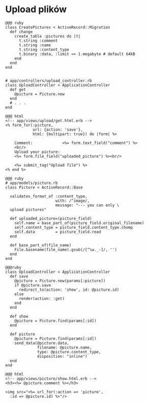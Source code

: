 <!SLIDE title-slide transition=fade>

# Upload plików

<!SLIDE smaller transition=fade>

    @@@ ruby
    class CreatePictures < ActiveRecord::Migration
      def change
        create_table :pictures do |t|
          t.string :comment
          t.string :name
          t.string :content_type
          t.binary :data, :limit => 1.megabyte # default 64kB
        end
      end
    end


    # app/controllers/upload_controller.rb
    class UploadController < ApplicationController
      def get
        @picture = Picture.new
      end
      # . . .
    end

<!SLIDE smaller transition=fade>

    @@@ html
    <!-- app/views/upload/get.html.erb -->
    <% form_for(:picture, 
                url: {action: 'save'}, 
                html: {multipart: true}) do |form| %>
    
        Comment:             <%= form.text_field("comment") %>
        <br/>
        Upload your picture:
        <%= form.file_field("uploaded_picture") %><br/>
    
        <%= submit_tag("Upload file") %>
    <% end %>


<!SLIDE smaller transition=fade>

    @@@ ruby
    # app/models/picture.rb
    class Picture < ActiveRecord::Base
    
      validates_format_of :content_type, 
                          with: /^image/,
                          message: "--- you can only \
      upload pictures"
    
      def uploaded_picture=(picture_field)
        self.name = base_part_of(picture_field.original_filename)
        self.content_type = picture_field.content_type.chomp
        self.data         = picture_field.read
      end
    
      def base_part_of(file_name)
        File.basename(file_name).gsub(/[^\w._-]/, '')
      end
    end

<!SLIDE smaller transition=fade>


    @@@ruby
    class UploadController < ApplicationController 
      def save
        @picture = Picture.new(params[:picture])
        if @picture.save
          redirect_to(action: 'show', id: @picture.id)
        else
          render(action: :get)
        end
      end

      def show
        @picture = Picture.find(params[:id])
      end

      def picture
        @picture = Picture.find(params[:id])
        send_data(@picture.data,
                  filename: @picture.name,
                  type: @picture.content_type,
                  disposition: "inline")
      end
    end


<!SLIDE smaller transition=fade>

    @@@ html
    <!-- app/views/picture/show.html.erb -->
    <h3><%= @picture.comment %></h3>
    
    <img src="<%= url_for(:action => 'picture',
      :id => @picture.id) %>"/>
